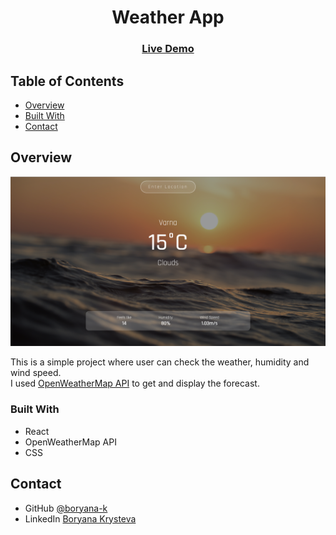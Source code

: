 <h1 align="center">Weather App</h1>

<div align="center">
  <h3>
    <a href="https://check-weather-demo.netlify.app/" target="_blank">
      Live Demo
    </a>
  </h3>
</div>

<!-- TABLE OF CONTENTS -->

## Table of Contents

- [Overview](#overview)
- [Built With](#built-with)
- [Contact](#contact)

<!-- OVERVIEW -->

## Overview

![screenshot](/screenshot.png)

This is a simple project where user can check the weather, humidity and wind speed. <br>
I used [OpenWeatherMap API](https://openweathermap.org/) to get and display the forecast.


### Built With


- React
- OpenWeatherMap API
- CSS


## Contact

- GitHub [@boryana-k](https://github.com/boryana-k)
- LinkedIn [Boryana Krysteva](https://www.linkedin.com/in/boryana-krysteva/)
